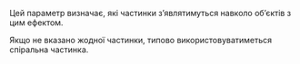 Цей параметр визначає, які частинки з’являтимуться навколо об’єктів з цим ефектом.

Якщо не вказано жодної частинки, типово використовуватиметься спіральна частинка.
